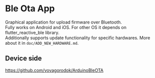 # Ble Ota App
Graphical application for upload firmware over Bluetooth.\
Fully works on Android and iOS. For other OS it depends on flutter_reactive_ble library.\
Additionally supports update functionality for specific hardwares. More about it in `doc/ADD_NEW_HARDWARE.md`.

## Device side
https://github.com/vovagorodok/ArduinoBleOTA
